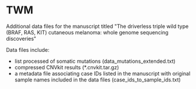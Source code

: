 # TWM

Additional data files for the manuscript titled "The driverless triple wild type (BRAF, RAS, KIT) cutaneous melanoma: whole genome sequencing discoveries"

Data files include:
  - list processed of somatic mutations (data_mutations_extended.txt)
  - compressed CNVkit results (*.cnvkit.tar.gz)
  - a metadata file associating case IDs listed in the manuscript with original sample names included in the data files (case_ids_to_sample_ids.txt)
